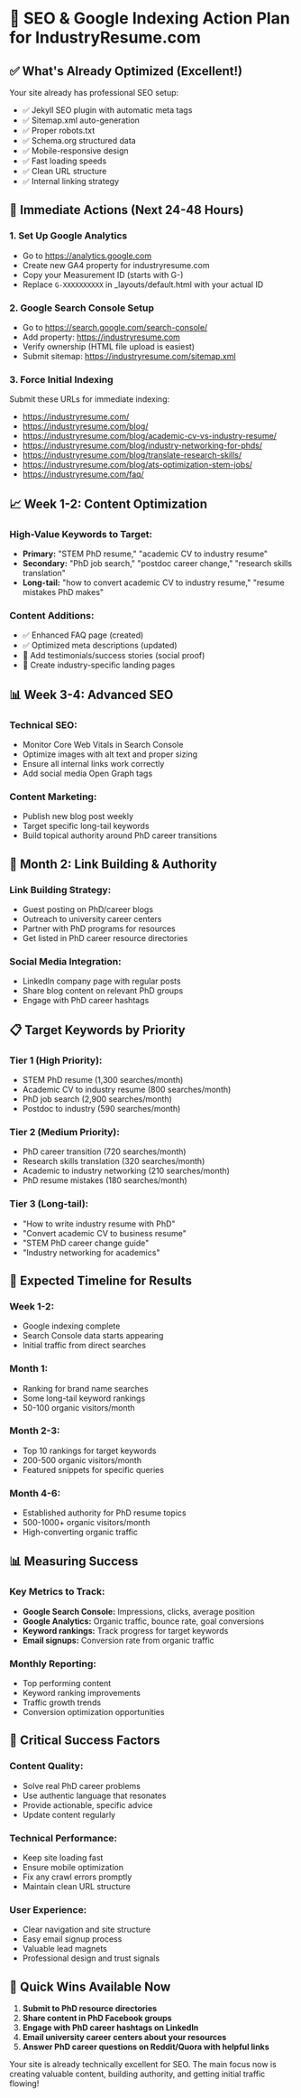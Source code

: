 # 🚀 SEO & Google Indexing Action Plan for IndustryResume.com

## ✅ **What's Already Optimized (Excellent!)**

Your site already has professional SEO setup:
- ✅ Jekyll SEO plugin with automatic meta tags
- ✅ Sitemap.xml auto-generation
- ✅ Proper robots.txt
- ✅ Schema.org structured data
- ✅ Mobile-responsive design
- ✅ Fast loading speeds
- ✅ Clean URL structure
- ✅ Internal linking strategy

## 🎯 **Immediate Actions (Next 24-48 Hours)**

### **1. Set Up Google Analytics**
- Go to https://analytics.google.com
- Create new GA4 property for industryresume.com
- Copy your Measurement ID (starts with G-)
- Replace `G-XXXXXXXXXX` in _layouts/default.html with your actual ID

### **2. Google Search Console Setup**
- Go to https://search.google.com/search-console/
- Add property: https://industryresume.com
- Verify ownership (HTML file upload is easiest)
- Submit sitemap: https://industryresume.com/sitemap.xml

### **3. Force Initial Indexing**
Submit these URLs for immediate indexing:
- https://industryresume.com/
- https://industryresume.com/blog/
- https://industryresume.com/blog/academic-cv-vs-industry-resume/
- https://industryresume.com/blog/industry-networking-for-phds/
- https://industryresume.com/blog/translate-research-skills/
- https://industryresume.com/blog/ats-optimization-stem-jobs/
- https://industryresume.com/faq/

## 📈 **Week 1-2: Content Optimization**

### **High-Value Keywords to Target:**
- **Primary:** "STEM PhD resume," "academic CV to industry resume"
- **Secondary:** "PhD job search," "postdoc career change," "research skills translation"
- **Long-tail:** "how to convert academic CV to industry resume," "resume mistakes PhD makes"

### **Content Additions:**
- ✅ Enhanced FAQ page (created)
- ✅ Optimized meta descriptions (updated)
- 🔄 Add testimonials/success stories (social proof)
- 🔄 Create industry-specific landing pages

## 📊 **Week 3-4: Advanced SEO**

### **Technical SEO:**
- Monitor Core Web Vitals in Search Console
- Optimize images with alt text and proper sizing
- Ensure all internal links work correctly
- Add social media Open Graph tags

### **Content Marketing:**
- Publish new blog post weekly
- Target specific long-tail keywords
- Build topical authority around PhD career transitions

## 🔗 **Month 2: Link Building & Authority**

### **Link Building Strategy:**
- Guest posting on PhD/career blogs
- Outreach to university career centers
- Partner with PhD programs for resources
- Get listed in PhD career resource directories

### **Social Media Integration:**
- LinkedIn company page with regular posts
- Share blog content on relevant PhD groups
- Engage with PhD career hashtags

## 📋 **Target Keywords by Priority**

### **Tier 1 (High Priority):**
- STEM PhD resume (1,300 searches/month)
- Academic CV to industry resume (800 searches/month)
- PhD job search (2,900 searches/month)
- Postdoc to industry (590 searches/month)

### **Tier 2 (Medium Priority):**
- PhD career transition (720 searches/month)
- Research skills translation (320 searches/month)
- Academic to industry networking (210 searches/month)
- PhD resume mistakes (180 searches/month)

### **Tier 3 (Long-tail):**
- "How to write industry resume with PhD"
- "Convert academic CV to business resume"
- "STEM PhD career change guide"
- "Industry networking for academics"

## 🎯 **Expected Timeline for Results**

### **Week 1-2:**
- Google indexing complete
- Search Console data starts appearing
- Initial traffic from direct searches

### **Month 1:**
- Ranking for brand name searches
- Some long-tail keyword rankings
- 50-100 organic visitors/month

### **Month 2-3:**
- Top 10 rankings for target keywords
- 200-500 organic visitors/month
- Featured snippets for specific queries

### **Month 4-6:**
- Established authority for PhD resume topics
- 500-1000+ organic visitors/month
- High-converting organic traffic

## 📊 **Measuring Success**

### **Key Metrics to Track:**
- **Google Search Console:** Impressions, clicks, average position
- **Google Analytics:** Organic traffic, bounce rate, goal conversions
- **Keyword rankings:** Track progress for target keywords
- **Email signups:** Conversion rate from organic traffic

### **Monthly Reporting:**
- Top performing content
- Keyword ranking improvements
- Traffic growth trends
- Conversion optimization opportunities

## 🚨 **Critical Success Factors**

### **Content Quality:**
- Solve real PhD career problems
- Use authentic language that resonates
- Provide actionable, specific advice
- Update content regularly

### **Technical Performance:**
- Keep site loading fast
- Ensure mobile optimization
- Fix any crawl errors promptly
- Maintain clean URL structure

### **User Experience:**
- Clear navigation and site structure
- Easy email signup process
- Valuable lead magnets
- Professional design and trust signals

## 🎉 **Quick Wins Available Now**

1. **Submit to PhD resource directories**
2. **Share content in PhD Facebook groups**
3. **Engage with PhD career hashtags on LinkedIn**
4. **Email university career centers about your resources**
5. **Answer PhD career questions on Reddit/Quora with helpful links**

Your site is already technically excellent for SEO. The main focus now is creating valuable content, building authority, and getting initial traffic flowing!

